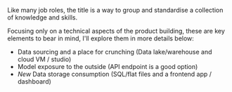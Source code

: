
 Like many job roles, the title is a way to group and standardise a collection of knowledge and skills.

Focusing only on a technical aspects of the product building, these are key elements to bear in mind, I'll explore them in more details below:

- Data sourcing and a place for crunching (Data lake/warehouse and cloud VM / studio)
- Model exposure to the outside (API endpoint is a good option)
- _New_ Data storage consumption (SQL/flat files and a frontend app / dashboard)

